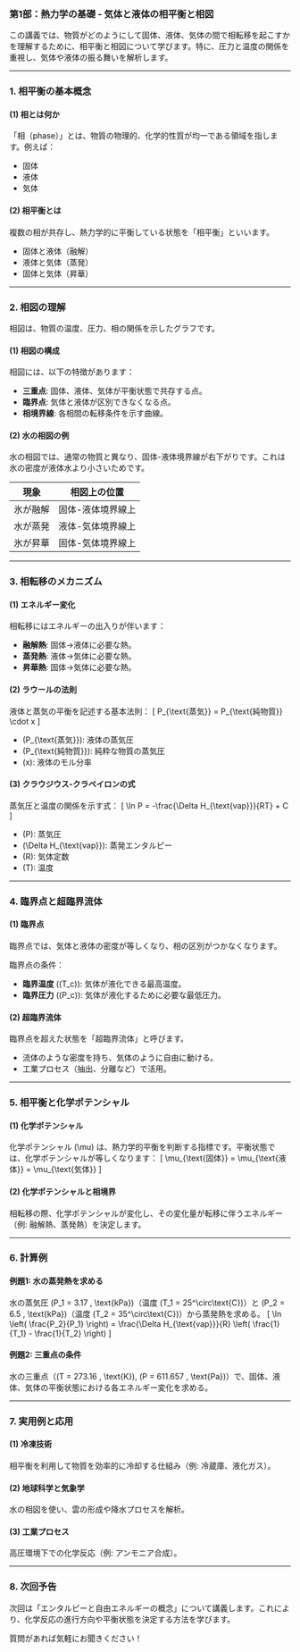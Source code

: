 ### **第1部：熱力学の基礎 - 気体と液体の相平衡と相図**

この講義では、物質がどのようにして固体、液体、気体の間で相転移を起こすかを理解するために、相平衡と相図について学びます。特に、圧力と温度の関係を重視し、気体や液体の振る舞いを解析します。

---

### **1. 相平衡の基本概念**
#### **(1) 相とは何か**
「相（phase）」とは、物質の物理的、化学的性質が均一である領域を指します。例えば：
- 固体
- 液体
- 気体

#### **(2) 相平衡とは**
複数の相が共存し、熱力学的に平衡している状態を「相平衡」といいます。
- 固体と液体（融解）
- 液体と気体（蒸発）
- 固体と気体（昇華）

---

### **2. 相図の理解**
相図は、物質の温度、圧力、相の関係を示したグラフです。

#### **(1) 相図の構成**
相図には、以下の特徴があります：
- **三重点**: 固体、液体、気体が平衡状態で共存する点。
- **臨界点**: 気体と液体が区別できなくなる点。
- **相境界線**: 各相間の転移条件を示す曲線。

#### **(2) 水の相図の例**
水の相図では、通常の物質と異なり、固体-液体境界線が右下がりです。これは氷の密度が液体水より小さいためです。

| 現象           | 相図上の位置              |
|----------------|--------------------------|
| 氷が融解       | 固体-液体境界線上         |
| 水が蒸発       | 液体-気体境界線上         |
| 氷が昇華       | 固体-気体境界線上         |

---

### **3. 相転移のメカニズム**
#### **(1) エネルギー変化**
相転移にはエネルギーの出入りが伴います：
- **融解熱**: 固体→液体に必要な熱。
- **蒸発熱**: 液体→気体に必要な熱。
- **昇華熱**: 固体→気体に必要な熱。

#### **(2) ラウールの法則**
液体と蒸気の平衡を記述する基本法則：
\[
P_{\text{蒸気}} = P_{\text{純物質}} \cdot x
\]
- \(P_{\text{蒸気}}\): 液体の蒸気圧
- \(P_{\text{純物質}}\): 純粋な物質の蒸気圧
- \(x\): 液体のモル分率

#### **(3) クラウジウス-クラペイロンの式**
蒸気圧と温度の関係を示す式：
\[
\ln P = -\frac{\Delta H_{\text{vap}}}{RT} + C
\]
- \(P\): 蒸気圧
- \(\Delta H_{\text{vap}}\): 蒸発エンタルピー
- \(R\): 気体定数
- \(T\): 温度

---

### **4. 臨界点と超臨界流体**
#### **(1) 臨界点**
臨界点では、気体と液体の密度が等しくなり、相の区別がつかなくなります。

臨界点の条件：
- **臨界温度** (\(T_c\)): 気体が液化できる最高温度。
- **臨界圧力** (\(P_c\)): 気体が液化するために必要な最低圧力。

#### **(2) 超臨界流体**
臨界点を超えた状態を「超臨界流体」と呼びます。
- 流体のような密度を持ち、気体のように自由に動ける。
- 工業プロセス（抽出、分離など）で活用。

---

### **5. 相平衡と化学ポテンシャル**
#### **(1) 化学ポテンシャル**
化学ポテンシャル \(\mu\) は、熱力学的平衡を判断する指標です。平衡状態では、化学ポテンシャルが等しくなります：
\[
\mu_{\text{固体}} = \mu_{\text{液体}} = \mu_{\text{気体}}
\]

#### **(2) 化学ポテンシャルと相境界**
相転移の際、化学ポテンシャルが変化し、その変化量が転移に伴うエネルギー（例: 融解熱、蒸発熱）を決定します。

---

### **6. 計算例**
#### **例題1: 水の蒸発熱を求める**
水の蒸気圧 \(P_1 = 3.17 \, \text{kPa}\)（温度 \(T_1 = 25^\circ\text{C}\)）と \(P_2 = 6.5 \, \text{kPa}\)（温度 \(T_2 = 35^\circ\text{C}\)）から蒸発熱を求める。
\[
\ln \left( \frac{P_2}{P_1} \right) = \frac{\Delta H_{\text{vap}}}{R} \left( \frac{1}{T_1} - \frac{1}{T_2} \right)
\]

#### **例題2: 三重点の条件**
水の三重点（\(T = 273.16 \, \text{K}\), \(P = 611.657 \, \text{Pa}\)）で、固体、液体、気体の平衡状態における各エネルギー変化を求める。

---

### **7. 実用例と応用**
#### **(1) 冷凍技術**
相平衡を利用して物質を効率的に冷却する仕組み（例: 冷蔵庫、液化ガス）。

#### **(2) 地球科学と気象学**
水の相図を使い、雲の形成や降水プロセスを解析。

#### **(3) 工業プロセス**
高圧環境下での化学反応（例: アンモニア合成）。

---

### **8. 次回予告**
次回は「エンタルピーと自由エネルギーの概念」について講義します。これにより、化学反応の進行方向や平衡状態を決定する方法を学びます。

質問があれば気軽にお聞きください！